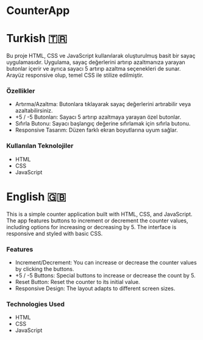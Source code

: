 # CounterApp
# Turkish 🇹🇷
Bu proje HTML, CSS ve JavaScript kullanılarak oluşturulmuş basit bir sayaç uygulamasıdır. Uygulama, sayaç değerlerini artırıp azaltmanıza yarayan butonlar içerir ve ayrıca sayacı 5 artırıp azaltma seçenekleri de sunar. Arayüz responsive olup, temel CSS ile stilize edilmiştir.

### Özellikler
- Artırma/Azaltma: Butonlara tıklayarak sayaç değerlerini artırabilir veya azaltabilirsiniz.
- +5 / -5 Butonları: Sayacı 5 artırıp azaltmaya yarayan özel butonlar.
- Sıfırla Butonu: Sayacı başlangıç değerine sıfırlamak için sıfırla butonu.
- Responsive Tasarım: Düzen farklı ekran boyutlarına uyum sağlar.

### Kullanılan Teknolojiler
- HTML
- CSS
- JavaScript

# English  🇬🇧

This is a simple counter application built with HTML, CSS, and JavaScript. The app features buttons to increment or decrement the counter values, including options for increasing or decreasing by 5. The interface is responsive and styled with basic CSS.
### Features
- Increment/Decrement: You can increase or decrease the counter values by clicking the buttons.
- +5 / -5 Buttons: Special buttons to increase or decrease the count by 5.
- Reset Button: Reset the counter to its initial value.
- Responsive Design: The layout adapts to different screen sizes.
### Technologies Used
- HTML
- CSS
- JavaScript
